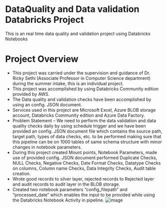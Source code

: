 # DataQuality and Data validation Databricks Project
This is an real time data quality and validation project using Databricks Notebooks

# Project Overview
* This project was carried under the supervision and guidance of Dr. Ricky Sethi (Associate Professor in Computer Science department) during the summer intake, this is an individual project.
* This project was accomplished by using Databricks Community edition provided by AWS.
* The Data quality and validation checks have been accomplished by using an config. JSON document.
* Services used in this project are Microsoft Excel, Azure BLOB storage account, Databricks Community edition and Azure Data Factory.
* Problem Statement – We need to perform the data validation and data quality checks daily by using schedule trigger and we have been provided an config. JSON document file which contains the source path, target path, types of data checks, etc. to be performed making sure that this pipeline can be on 1000 tables of same schema structure with minor changes in notebook parameters.
* During this project created Mount points, Notebook Parameters, made use of provided config. JSON document performed Duplicate Checks, NULL Checks, Negative Checks, Date Format Checks, Datatype Checks on columns, Column name Checks, Data Integrity Checks, Audit table creation.
* Wrote good records to silver layer, rejected records to Rejected layer and audit records to audit layer in the BLOB storage.
* Created two notebook parameters “config_filepath” and “processed_date” which enables the input to be provided while using the Databricks Notebook Activity in pipeline.
![image](https://github.com/kishan9044/DataQualityDatabricksProject/assets/134960705/c0e218fc-a19f-4746-be64-46429d033820)
